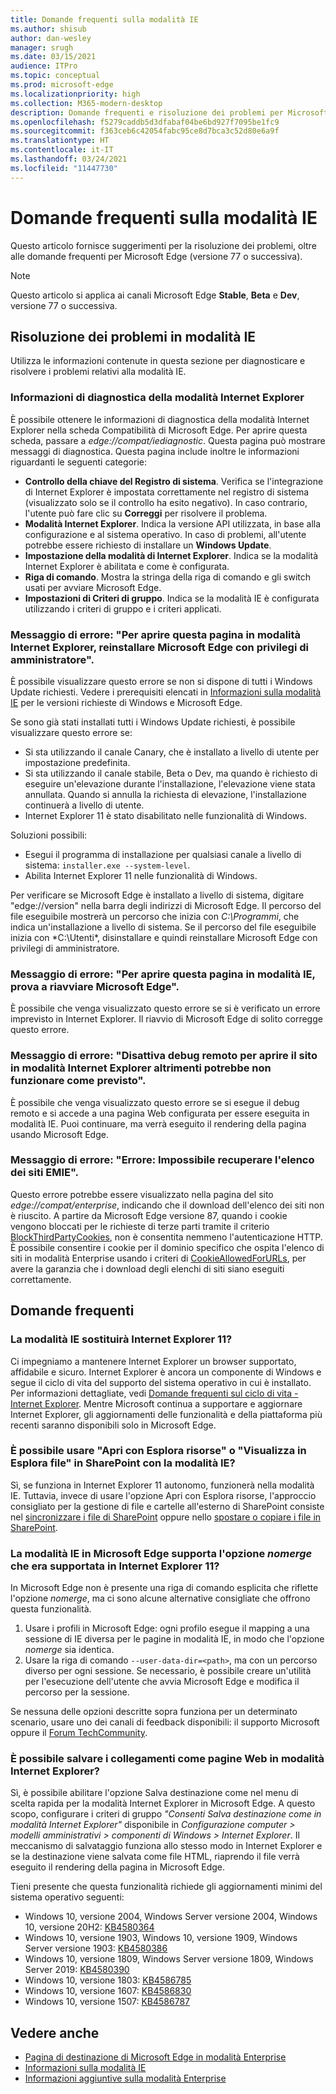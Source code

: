 ```yaml
---
title: Domande frequenti sulla modalità IE
ms.author: shisub
author: dan-wesley
manager: srugh
ms.date: 03/15/2021
audience: ITPro
ms.topic: conceptual
ms.prod: microsoft-edge
ms.localizationpriority: high
ms.collection: M365-modern-desktop
description: Domande frequenti e risoluzione dei problemi per Microsoft Edge in modalità IE
ms.openlocfilehash: f5279caddb5d3dfabaf04be6bd927f7095be1fc9
ms.sourcegitcommit: f363ceb6c42054fabc95ce8d7bca3c52d80e6a9f
ms.translationtype: HT
ms.contentlocale: it-IT
ms.lasthandoff: 03/24/2021
ms.locfileid: "11447730"
---
```

# <a name="ie-mode-faq"></a>Domande frequenti sulla modalità IE

Questo articolo fornisce suggerimenti per la risoluzione dei problemi, oltre alle domande frequenti per Microsoft Edge (versione 77 o successiva).

> [!NOTE]
> Questo articolo si applica ai canali Microsoft Edge **Stable**, **Beta** e **Dev**, versione 77 o successiva.


## <a name="troubleshoot-ie-mode"></a>Risoluzione dei problemi in modalità IE

Utilizza le informazioni contenute in questa sezione per diagnosticare e risolvere i problemi relativi alla modalità IE.

### <a name="internet-explorer-mode-diagnostic-information"></a>Informazioni di diagnostica della modalità Internet Explorer

È possibile ottenere le informazioni di diagnostica della modalità Internet Explorer nella scheda Compatibilità di Microsoft Edge. Per aprire questa scheda, passare a *edge://compat/iediagnostic*. Questa pagina può mostrare messaggi di diagnostica. Questa pagina include inoltre le informazioni riguardanti le seguenti categorie:

- **Controllo della chiave del Registro di sistema**. Verifica se l'integrazione di Internet Explorer è impostata correttamente nel registro di sistema (visualizzato solo se il controllo ha esito negativo). In caso contrario, l'utente può fare clic su **Correggi** per risolvere il problema.
- **Modalità Internet Explorer**. Indica la versione API utilizzata, in base alla configurazione e al sistema operativo. In caso di problemi, all'utente potrebbe essere richiesto di installare un **Windows Update**.
- **Impostazione della modalità di Internet Explorer**. Indica se la modalità Internet Explorer è abilitata e come è configurata.
- **Riga di comando**. Mostra la stringa della riga di comando e gli switch usati per avviare Microsoft Edge.
- **Impostazioni di Criteri di gruppo**. Indica se la modalità IE è configurata utilizzando i criteri di gruppo e i criteri applicati.

### <a name="error-message-to-open-this-page-in-internet-explorer-mode-reinstall-microsoft-edge-with-administrator-privileges"></a>Messaggio di errore: "Per aprire questa pagina in modalità Internet Explorer, reinstallare Microsoft Edge con privilegi di amministratore".

È possibile visualizzare questo errore se non si dispone di tutti i Windows Update richiesti. Vedere i prerequisiti elencati in [Informazioni sulla modalità IE](./edge-ie-mode.md) per le versioni richieste di Windows e Microsoft Edge.

Se sono già stati installati tutti i Windows Update richiesti, è possibile visualizzare questo errore se:

- Si sta utilizzando il canale Canary, che è installato a livello di utente per impostazione predefinita.
- Si sta utilizzando il canale stabile, Beta o Dev, ma quando è richiesto di eseguire un'elevazione durante l'installazione, l'elevazione viene stata annullata. Quando si annulla la richiesta di elevazione, l'installazione continuerà a livello di utente.
- Internet Explorer 11 è stato disabilitato nelle funzionalità di Windows.

Soluzioni possibili:

- Esegui il programma di installazione per qualsiasi canale a livello di sistema: `installer.exe --system-level`.
- Abilita Internet Explorer 11 nelle funzionalità di Windows.

Per verificare se Microsoft Edge è installato a livello di sistema, digitare "edge://version" nella barra degli indirizzi di Microsoft Edge. Il percorso del file eseguibile mostrerà un percorso che inizia con *C:\Programmi*, che indica un'installazione a livello di sistema. Se il percorso del file eseguibile inizia con *C:\Utenti\*, disinstallare e quindi reinstallare Microsoft Edge con privilegi di amministratore.

### <a name="error-message-to-open-this-page-in-ie-mode-try-restarting-microsoft-edge"></a>Messaggio di errore: "Per aprire questa pagina in modalità IE, prova a riavviare Microsoft Edge".

È possibile che venga visualizzato questo errore se si è verificato un errore imprevisto in Internet Explorer. Il riavvio di Microsoft Edge di solito corregge questo errore.

### <a name="error-message-turn-off-remote-debugging-to-open-this-site-in-ie-mode-otherwise-it-might-not-work-as-expected"></a>Messaggio di errore: "Disattiva debug remoto per aprire il sito in modalità Internet Explorer altrimenti potrebbe non funzionare come previsto".

È possibile che venga visualizzato questo errore se si esegue il debug remoto e si accede a una pagina Web configurata per essere eseguita in modalità IE. Puoi continuare, ma verrà eseguito il rendering della pagina usando Microsoft Edge.

### <a name="error-message-error-could-not-retrieve-emie-site-list"></a>Messaggio di errore: "Errore: Impossibile recuperare l'elenco dei siti EMIE".

Questo errore potrebbe essere visualizzato nella pagina del sito *edge://compat/enterprise*, indicando che il download dell'elenco dei siti non è riuscito. A partire da Microsoft Edge versione 87, quando i cookie vengono bloccati per le richieste di terze parti tramite il criterio [BlockThirdPartyCookies](./microsoft-edge-policies.md#blockthirdpartycookies), non è consentita nemmeno l'autenticazione HTTP. È possibile consentire i cookie per il dominio specifico che ospita l'elenco di siti in modalità Enterprise usando i criteri di [CookieAllowedForURLs](./microsoft-edge-policies.md#cookiesallowedforurls), per avere la garanzia che i download degli elenchi di siti siano eseguiti correttamente.

## <a name="frequently-asked-questions"></a>Domande frequenti

### <a name="will-ie-mode-replace-internet-explorer-11"></a>La modalità IE sostituirà Internet Explorer 11?

Ci impegniamo a mantenere Internet Explorer un browser supportato, affidabile e sicuro. Internet Explorer è ancora un componente di Windows e segue il ciclo di vita del supporto del sistema operativo in cui è installato. Per informazioni dettagliate, vedi [Domande frequenti sul ciclo di vita - Internet Explorer](https://support.microsoft.com/help/17454/). Mentre Microsoft continua a supportare e aggiornare Internet Explorer, gli aggiornamenti delle funzionalità e della piattaforma più recenti saranno disponibili solo in Microsoft Edge.

### <a name="can-i-use-open-with-explorer-or-view-in-file-explorer-in-sharepoint-with-ie-mode"></a>È possibile usare "Apri con Esplora risorse" o "Visualizza in Esplora file" in SharePoint con la modalità IE?

Sì, se funziona in Internet Explorer 11 autonomo, funzionerà nella modalità IE. Tuttavia, invece di usare l'opzione Apri con Esplora risorse, l'approccio consigliato per la gestione di file e cartelle all'esterno di SharePoint consiste nel [sincronizzare i file di SharePoint](https://support.office.com/en-us/article/sync-sharepoint-files-with-the-onedrive-sync-app-6de9ede8-5b6e-4503-80b2-6190f3354a88) oppure nello [spostare o copiare i file in SharePoint](https://support.office.com/en-us/article/move-or-copy-files-in-sharepoint-00e2f483-4df3-46be-a861-1f5f0c1a87bc).

### <a name="does-ie-mode-on-microsoft-edge-support-the-nomerge-option-that-was-supported-in-internet-explorer-11"></a>La modalità IE in Microsoft Edge supporta l'opzione *nomerge* che era supportata in Internet Explorer 11?

In Microsoft Edge non è presente una riga di comando esplicita che riflette l'opzione *nomerge*, ma ci sono alcune alternative consigliate che offrono questa funzionalità.

1. Usare i profili in Microsoft Edge: ogni profilo esegue il mapping a una sessione di IE diversa per le pagine in modalità IE, in modo che l'opzione *nomerge* sia identica.
2. Usare la riga di comando `--user-data-dir=<path>`, ma con un percorso diverso per ogni sessione. Se necessario, è possibile creare un'utilità per l'esecuzione dell'utente che avvia Microsoft Edge e modifica il percorso per la sessione.

Se nessuna delle opzioni descritte sopra funziona per un determinato scenario, usare uno dei canali di feedback disponibili: il supporto Microsoft oppure il [Forum TechCommunity](https://techcommunity.microsoft.com/t5/enterprise/bd-p/EdgeInsiderEnterprise).

### <a name="can-i-save-links-as-webpages-in-internet-explorer-mode"></a>È possibile salvare i collegamenti come pagine Web in modalità Internet Explorer?

Sì, è possibile abilitare l'opzione Salva destinazione come nel menu di scelta rapida per la modalità Internet Explorer in Microsoft Edge. A questo scopo, configurare i criteri di gruppo *"Consenti Salva destinazione come in modalità Internet Explorer"* disponibile in *Configurazione computer > modelli amministrativi > componenti di Windows > Internet Explorer*.
Il meccanismo di salvataggio funziona allo stesso modo in Internet Explorer e se la destinazione viene salvata come file HTML, riaprendo il file verrà eseguito il rendering della pagina in Microsoft Edge.
 
Tieni presente che questa funzionalità richiede gli aggiornamenti minimi del sistema operativo seguenti:
- Windows 10, versione 2004, Windows Server versione 2004, Windows 10, versione 20H2: [KB4580364](https://support.microsoft.com/help/4580364/windows-10-update-kb4580364)
- Windows 10, versione 1903, Windows 10, versione 1909, Windows Server versione 1903: [KB4580386](https://support.microsoft.com/help/4580386/windows-10-update-kb4580386)
- Windows 10, versione 1809, Windows Server versione 1809, Windows Server 2019: [KB4580390](https://support.microsoft.com/help/4580390/windows-10-update-kb4580390)
- Windows 10, versione 1803: [KB4586785](https://support.microsoft.com/help/4586785/windows-10-update-kb4586785)
- Windows 10, versione 1607: [KB4586830](https://support.microsoft.com/help/4586830/windows-10-update-kb4586830)
- Windows 10, versione 1507: [KB4586787](https://support.microsoft.com/help/4586787/windows-10-update-kb4586787)


## <a name="see-also"></a>Vedere anche

- [Pagina di destinazione di Microsoft Edge in modalità Enterprise](https://aka.ms/EdgeEnterprise)
- [Informazioni sulla modalità IE](./edge-ie-mode.md)
- [Informazioni aggiuntive sulla modalità Enterprise](/internet-explorer/ie11-deploy-guide/enterprise-mode-overview-for-ie11)